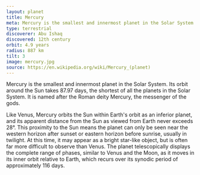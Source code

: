 ```yaml
---
layout: planet
title: Mercury
meta: Mercury is the smallest and innermost planet in the Solar System. 
type: terrestrial
discoverer: Abu Ishaq
discovered: 12th century
orbit: 4.9 years
radius: 887 km
tilt: 3 
image: mercury.jpg
source: https://en.wikipedia.org/wiki/Mercury_(planet)
---
```


Mercury is the smallest and innermost planet in the Solar System. Its orbit around the Sun takes 87.97 days, the shortest of all the planets in the Solar System. It is named after the Roman deity Mercury, the messenger of the gods.

Like Venus, Mercury orbits the Sun within Earth's orbit as an inferior planet, and its apparent distance from the Sun as viewed from Earth never exceeds 28°. This proximity to the Sun means the planet can only be seen near the western horizon after sunset or eastern horizon before sunrise, usually in twilight. At this time, it may appear as a bright star-like object, but is often far more difficult to observe than Venus. The planet telescopically displays the complete range of phases, similar to Venus and the Moon, as it moves in its inner orbit relative to Earth, which recurs over its synodic period of approximately 116 days.